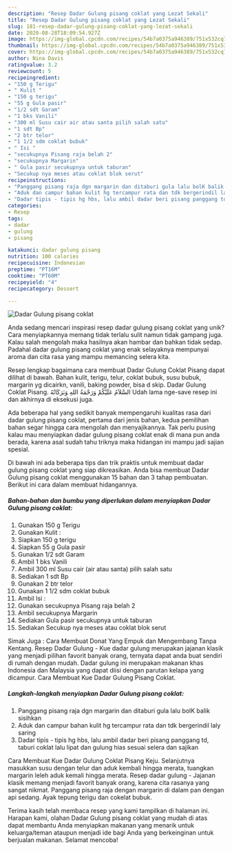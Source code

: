 ```yaml
---
description: "Resep Dadar Gulung pisang coklat yang Lezat Sekali"
title: "Resep Dadar Gulung pisang coklat yang Lezat Sekali"
slug: 181-resep-dadar-gulung-pisang-coklat-yang-lezat-sekali
date: 2020-08-28T18:09:54.927Z
image: https://img-global.cpcdn.com/recipes/54b7a0375a946389/751x532cq70/dadar-gulung-pisang-coklat-foto-resep-utama.jpg
thumbnail: https://img-global.cpcdn.com/recipes/54b7a0375a946389/751x532cq70/dadar-gulung-pisang-coklat-foto-resep-utama.jpg
cover: https://img-global.cpcdn.com/recipes/54b7a0375a946389/751x532cq70/dadar-gulung-pisang-coklat-foto-resep-utama.jpg
author: Nina Davis
ratingvalue: 3.2
reviewcount: 5
recipeingredient:
- "150 g Terigu"
- " Kulit "
- "150 g terigu"
- "55 g Gula pasir"
- "1/2 sdt Garam"
- "1 bks Vanili"
- "300 ml Susu cair air atau santa pilih salah satu"
- "1 sdt Bp"
- "2 btr telor"
- "1 1/2 sdm coklat bubuk"
- " Isi "
- "secukupnya Pisang raja belah 2"
- "secukupnya Margarin"
- " Gula pasir secukupnya untuk taburan"
- "Secukup nya meses atau coklat blok serut"
recipeinstructions:
- "Panggang pisang raja dgn margarin dan ditaburi gula lalu bolK balik sisihkan"
- "Aduk dan campur bahan kulit hg tercampur rata dan tdk bergerindil laly saring"
- "Dadar tipis - tipis hg hbs, lalu ambil dadar beri pisang panggang td, taburi coklat lalu lipat dan gulung hias sesuai selera dan sajikan"
categories:
- Resep
tags:
- dadar
- gulung
- pisang

katakunci: dadar gulung pisang 
nutrition: 100 calories
recipecuisine: Indonesian
preptime: "PT16M"
cooktime: "PT60M"
recipeyield: "4"
recipecategory: Dessert

---
```



![Dadar Gulung pisang coklat](https://img-global.cpcdn.com/recipes/54b7a0375a946389/751x532cq70/dadar-gulung-pisang-coklat-foto-resep-utama.jpg)

Anda sedang mencari inspirasi resep dadar gulung pisang coklat yang unik? Cara menyiapkannya memang tidak terlalu sulit namun tidak gampang juga. Kalau salah mengolah maka hasilnya akan hambar dan bahkan tidak sedap. Padahal dadar gulung pisang coklat yang enak selayaknya mempunyai aroma dan cita rasa yang mampu memancing selera kita.

Resep lengkap bagaimana cara membuat Dadar Gulung Coklat Pisang dapat dilihat di bawah. Bahan kulit, terigu, telur, coklat bubuk, susu bubuk, margarin yg dicairkn, vanili, baking powder, bisa d skip. Dadar Gulung Coklat Pisang. السَّلاَمُ عَلَيْكُمْ وَرَحْمَةُ اللهِ وَبَرَكَاتُهُ Udah lama nge-save resep ini dan akhirnya di eksekusi juga.

Ada beberapa hal yang sedikit banyak mempengaruhi kualitas rasa dari dadar gulung pisang coklat, pertama dari jenis bahan, kedua pemilihan bahan segar hingga cara mengolah dan menyajikannya. Tak perlu pusing kalau mau menyiapkan dadar gulung pisang coklat enak di mana pun anda berada, karena asal sudah tahu triknya maka hidangan ini mampu jadi sajian spesial.


Di bawah ini ada beberapa tips dan trik praktis untuk membuat dadar gulung pisang coklat yang siap dikreasikan. Anda bisa membuat Dadar Gulung pisang coklat menggunakan 15 bahan dan 3 tahap pembuatan. Berikut ini cara dalam membuat hidangannya.

<!--inarticleads1-->

##### Bahan-bahan dan bumbu yang diperlukan dalam menyiapkan Dadar Gulung pisang coklat:

1. Gunakan 150 g Terigu
1. Gunakan  Kulit :
1. Siapkan 150 g terigu
1. Siapkan 55 g Gula pasir
1. Gunakan 1/2 sdt Garam
1. Ambil 1 bks Vanili
1. Ambil 300 ml Susu cair (air atau santa) pilih salah satu
1. Sediakan 1 sdt Bp
1. Gunakan 2 btr telor
1. Gunakan 1 1/2 sdm coklat bubuk
1. Ambil  Isi :
1. Gunakan secukupnya Pisang raja belah 2
1. Ambil secukupnya Margarin
1. Sediakan  Gula pasir secukupnya untuk taburan
1. Sediakan Secukup nya meses atau coklat blok serut


Simak Juga : Cara Membuat Donat Yang Empuk dan Mengembang Tanpa Kentang. Resep Dadar Gulung - Kue dadar gulung merupakan jajanan klasik yang menjadi pilihan favorit banyak orang, ternyata dapat anda buat sendiri di rumah dengan mudah. Dadar gulung ini merupakan makanan khas Indonesia dan Malaysia yang dapat diisi dengan parutan kelapa yang dicampur. Cara Membuat Kue Dadar Gulung Pisang Coklat. 

<!--inarticleads2-->

##### Langkah-langkah menyiapkan Dadar Gulung pisang coklat:

1. Panggang pisang raja dgn margarin dan ditaburi gula lalu bolK balik sisihkan
1. Aduk dan campur bahan kulit hg tercampur rata dan tdk bergerindil laly saring
1. Dadar tipis - tipis hg hbs, lalu ambil dadar beri pisang panggang td, taburi coklat lalu lipat dan gulung hias sesuai selera dan sajikan


Cara Membuat Kue Dadar Gulung Coklat Pisang Keju. Selanjutnya masukkan susu dengan telur dan aduk kembali hingga merata, tuangkan margarin leleh aduk kemali hingga merata. Resep dadar gulung - Jajanan klasik memang menjadi favorit banyak orang, karena cita rasanya yang sangat nikmat. Panggang pisang raja dengan margarin di dalam pan dengan api sedang. Ayak tepung terigu dan cokelat bubuk. 

Terima kasih telah membaca resep yang kami tampilkan di halaman ini. Harapan kami, olahan Dadar Gulung pisang coklat yang mudah di atas dapat membantu Anda menyiapkan makanan yang menarik untuk keluarga/teman ataupun menjadi ide bagi Anda yang berkeinginan untuk berjualan makanan. Selamat mencoba!

